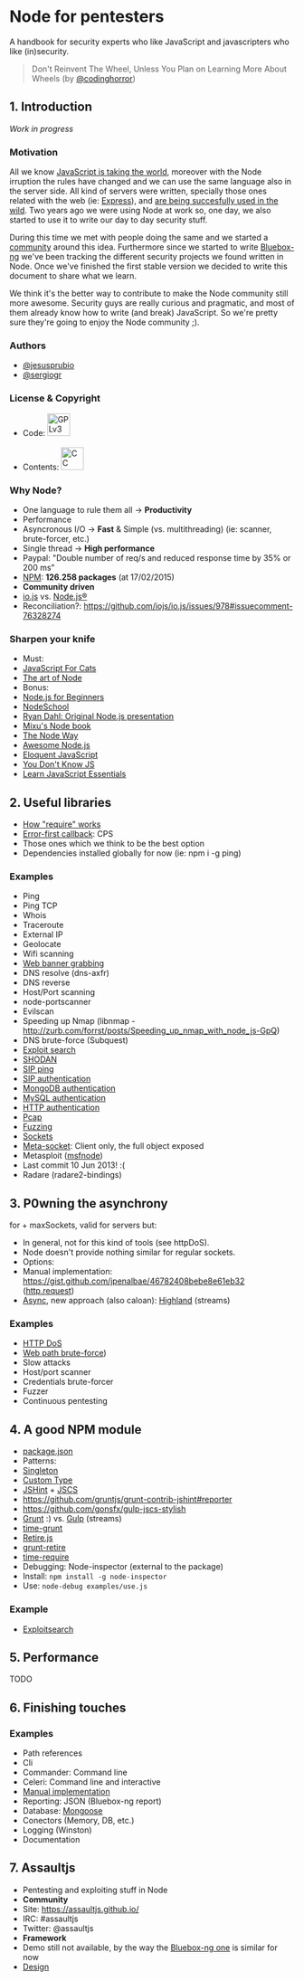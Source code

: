 # Node for pentesters
A handbook for security experts who like JavaScript and javascripters who like (in)security.
>Don't Reinvent The Wheel, Unless You Plan on Learning More About Wheels
(by [@codinghorror](http://blog.codinghorror.com/dont-reinvent-the-wheel-unless-you-plan-on-learning-more-about-wheels/))


## 1. Introduction
*Work in progress*

### Motivation
All we know [JavaScript is taking the world](http://githut.info/), moreover with the Node irruption the rules have changed and we can use the same language also in the server side. All kind of servers were written, specially those ones related with the web (ie: [Express](http://expressjs.com/)), and [are being succesfully used in the wild](http://nodejs.org/industry/). Two years ago we were using Node at work so, one day, we also started to use it to write our day to day security stuff.

During this time we met with people doing the same and we started a [community](https://assaultjs.github.io/) around this idea. Furthermore since we started to write [Bluebox-ng](https://github.com/jesusprubio/bluebox-ng) we've been tracking the different security projects we found written in Node. Once we've finished the first stable version we decided to write this document to share what we learn.

We think it's the better way to contribute to make the Node community still more awesome. Security guys are really curious and pragmatic, and most of them already know how to write (and break) JavaScript. So we're pretty sure they're going to enjoy the Node community ;).

### Authors
- [@jesusprubio](https://twitter.com/jesusprubio)
- [@sergiogr](https://twitter.com/sergiogr)

### License & Copyright
- Code: [<img src="https://fsfe.org/graphics/gplv3-logo-red.png" height="40" alt="GPLv3">](https://www.gnu.org/copyleft/gpl.html)
<br><br>
- Contents: [<img src="http://mirrors.creativecommons.org/presskit/buttons/88x31/png/by-nc-sa.eu.png" height="40" alt="CC BY-NC SA 3.0">](https://creativecommons.org/licenses/by-nc-sa/3.0/)

### Why Node?
- One language to rule them all -> **Productivity**
- Performance
 - Asyncronous I/O -> **Fast** & Simple (vs. multithreading) (ie: scanner, brute-forcer, etc.)
 - Single thread -> **High performance**
 - Paypal: "Double number of req/s and reduced response time by 35% or 200 ms"
- [NPM](https://www.npmjs.com/): **126.258 packages** (at 17/02/2015)
- **Community driven**
 - [io.js](https://iojs.org/en/index.html) vs. [Node.js®](http://nodejs.org/)
 - Reconciliation?: https://github.com/iojs/io.js/issues/978#issuecomment-76328274

### Sharpen your knife
- Must:
 - [JavaScript For Cats](http://jsforcats.com/)
 - [The art of Node](https://github.com/maxogden/art-of-node#the-art-of-node)
- Bonus:
 - [Node.js for Beginners](http://code.tutsplus.com/tutorials/node-js-for-beginners--net-26314)
 - [NodeSchool](http://nodeschool.io/)
 - [Ryan Dahl: Original Node.js presentation](https://www.youtube.com/watch?v=ztspvPYybIY)
 - [Mixu's Node book](http://book.mixu.net/node/)
 - [The Node Way](http://thenodeway.io/)
 - [Awesome Node.js](https://github.com/sindresorhus/awesome-nodejs)
 - [Eloquent JavaScript](http://eloquentjavascript.net/)
 - [You Don't Know JS](https://github.com/getify/You-Dont-Know-JS/)
 - [Learn JavaScript Essentials](https://medium.com/javascript-scene/learn-javascript-b631a4af11f2)


## 2. Useful libraries
- [How "require" works](http://thenodeway.io/posts/how-require-actually-works/)
- [Error-first callback](http://thenodeway.io/posts/understanding-error-first-callbacks/): CPS
- Those ones which we think to be the best option
- Dependencies installed globally for now (ie: npm i -g ping)

### Examples
- Ping
- Ping TCP
- Whois
- Traceroute
- External IP
- Geolocate
- Wifi scanning
- [Web banner grabbing](examples/libraries/httpScan.js)
- DNS resolve (dns-axfr)
- DNS reverse
- Host/Port scanning
 - node-portscanner
 - Evilscan
 - Speeding up Nmap (libnmap - http://zurb.com/forrst/posts/Speeding_up_nmap_with_node_js-GpQ)
- DNS brute-force (Subquest)
- [Exploit search](https://github.com/jesusprubio/node-exploitsearch-client/blob/master/examples/use.js)
- [SHODAN](https://github.com/jesusprubio/node-shodan-client/tree/master/examples)
- [SIP ping](https://github.com/jesusprubio/sip-fake-stack/blob/master/examples/request.js)
- [SIP authentication](https://github.com/jesusprubio/sip-fake-stack/blob/master/examples/authenticate.js)
- [MongoDB authentication](examples/libraries/mongolAuth.js)
- [MySQL authentication](examples/libraries/mysqlAuth.js)
- [HTTP authentication](examples/libraries/httpAuth.js)
- [Pcap](examples/libraries/pcap)
- [Fuzzing](examples/libraries/fuzzing)
- [Sockets](examples/libraries/sockets)
 - [Meta-socket](https://github.com/jesusprubio/sip-fake-stack/blob/master/src/steroidsSocket.js): Client only, the full object exposed
- Metasploit ([msfnode](https://github.com/eviltik/msfnode))
 - Last commit 10 Jun 2013! :(
- Radare (radare2-bindings)


## 3. P0wning the asynchrony
for + maxSockets, valid for servers but:
 - In general, not for this kind of tools (see httpDoS).
 - Node doesn't provide nothing similar for regular sockets.
- Options:
 - Manual implementation: https://gist.github.com/jpenalbae/46782408bebe8e61eb32 ([http.request](http://nodejs.org/api/http.html#http_http_request_options_callback))
 - [Async](https://github.com/caolan/async), new approach (also caloan): [Highland](http://highlandjs.org/) (streams)

### Examples
- [HTTP DoS](examples/asynchrony/httpDoS.js)
- [Web path brute-force](examples/asynchrony/httpBrutePath.js))
- Slow attacks
- Host/port scanner
- Credentials brute-forcer
- Fuzzer
- Continuous pentesting

## 4. A good NPM module
- [package.json](package.json)
- Patterns:
 - [Singleton](http://thenodeway.io/posts/designing-singletons/)
 - [Custom Type](http://thenodeway.io/posts/designing-custom-types/)
- [JSHint](http://jshint.com/docs/options/) + [JSCS](http://jscs.info/rules.html)
 - https://github.com/gruntjs/grunt-contrib-jshint#reporter
 - https://github.com/gonsfx/gulp-jscs-stylish
- [Grunt](http://gruntjs.com/) :) vs. [Gulp](http://gulpjs.com/) (streams)
 - [time-grunt](https://github.com/sindresorhus/time-grunt)
- [Retire.js](https://github.com/bekk/retire.js)
 - [grunt-retire](https://github.com/bekk/grunt-retire)
- [time-require](https://github.com/jaguard/time-require)
- Debugging: Node-inspector (external to the package)
 - Install: `npm install -g node-inspector`
 - Use: `node-debug examples/use.js`

### Example
 - [Exploitsearch](https://github.com/jesusprubio/node-exploitsearch-client)

## 5. Performance
TODO

## 6. Finishing touches

### Examples
- Path references
- Cli
 - Commander: Command line
 - Celeri: Command line and interactive
 - [Manual implementation](https://github.com/assaultjs/assaultjs/blob/master/bin/client.js)
- Reporting: JSON (Bluebox-ng report)
- Database: [Mongoose](https://www.youtube.com/playlist?list=PL5wy-Ijp__A2-ZSePUHXPMwpV19MqcNUX)
 - Conectors (Memory, DB, etc.)
- Logging (Winston)
- Documentation

## 7. Assaultjs
- Pentesting and exploiting stuff in Node
 - **Community**
 - Site: https://assaultjs.github.io/
 - IRC: #assaultjs
 - Twitter: @assaultjs
- **Framework**
 - Demo still not available, by the way the [Bluebox-ng one](https://www.youtube.com/watch?v=M-6k4Md3qEQ) is similar for now
 - [Design](https://github.com/assaultjs/assaultjs)